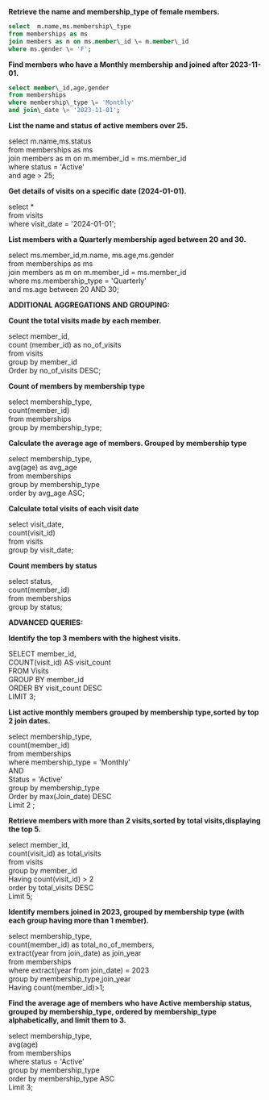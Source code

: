 

**Retrieve the name and membership\_type of female members.**

```sql
select  m.name,ms.membership\_type  
from memberships as ms  
join members as m on ms.member\_id \= m.member\_id  
where ms.gender \= 'F';

```
**Find members who have a Monthly membership and joined after 2023-11-01.**

```sql
select member\_id,age,gender  
from memberships  
where membership\_type \= 'Monthly'  
and join\_date \> '2023-11-01';
```
 **List the name and status of active members over 25\.**

select m.name,ms.status  
from memberships as ms  
join members as m on m.member\_id \= ms.member\_id  
where status \= 'Active'  
and age \> 25;

**Get details of visits on a specific date (2024-01-01).**

select \*  
from visits  
where visit\_date \= '2024-01-01';

**List members with a Quarterly membership aged between 20 and 30\.**

select ms.member\_id,m.name, ms.age,ms.gender  
from memberships as ms  
join members as m on m.member\_id \= ms.member\_id  
where ms.membership\_type \= 'Quarterly'  
and ms.age between 20 AND 30;

**ADDITIONAL AGGREGATIONS AND GROUPING:** 

**Count the total visits made by each member.**

select member\_id,  
count (member\_id) as no\_of\_visits  
from visits  
group by member\_id  
Order by no\_of\_visits DESC;

**Count of members by membership type** 

select membership\_type,  
count(member\_id)  
from memberships  
group by membership\_type;

**Calculate the average age of members. Grouped by membership type**

select membership\_type,   
avg(age) as avg\_age  
from memberships  
group by membership\_type  
order by avg\_age ASC;

**Calculate total visits of each visit date**

select visit\_date,   
count(visit\_id)  
from visits  
group by visit\_date;

**Count members by status**

select status,   
count(member\_id)  
from memberships  
group by status;

**ADVANCED QUERIES:**

**Identify the top 3 members with the highest visits.**

SELECT member\_id,   
       COUNT(visit\_id) AS visit\_count  
FROM Visits  
GROUP BY member\_id  
ORDER BY visit\_count DESC  
LIMIT 3;

**List active monthly members grouped by membership type,sorted by top 2 join dates.**

select membership\_type,  
count(member\_id)  
from memberships  
where membership\_type \= 'Monthly'  
AND  
      Status \= 'Active'  
group by membership\_type  
Order by max(Join\_date) DESC  
Limit 2 ;

**Retrieve members with more than 2 visits,sorted by total visits,displaying the top 5\.**

select member\_id,   
count(visit\_id) as total\_visits  
from visits  
group by member\_id  
Having count(visit\_id) \> 2  
order by total\_visits DESC  
Limit 5;

**Identify members joined in 2023, grouped by membership type (with each group having more than 1 member).**

select membership\_type,   
count(member\_id) as total\_no\_of\_members,  
extract(year from join\_date) as join\_year  
from memberships  
where extract(year from join\_date) \= 2023   
group by membership\_type,join\_year  
Having count(member\_id)\>1;

**Find the average age of members who have Active membership status, grouped by membership\_type, ordered by membership\_type alphabetically, and limit them  to 3\.**

select membership\_type,  
avg(age)  
from memberships  
where status \= 'Active'  
group by membership\_type  
order by membership\_type ASC  
Limit 3;  
